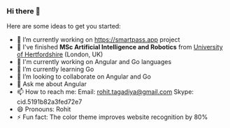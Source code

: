 ### Hi there 👋


Here are some ideas to get you started:

- 🔭 I’m currently working on https://smartpass.app project
- 🏫 I've finished **MSc Artificial Intelligence and Robotics** from [University of Hertfordshire](https://www.herts.ac.uk/) (London, UK)
- 🔭 I'm currently working on Angular and Go languages
- 🌱 I’m currently learning Go
- 👯 I’m looking to collaborate on Angular and Go
- 💬 Ask me about Angular
- 📫 How to reach me: 
      Email: rohit.tagadiya@gmail.com
      Skype: cid.5191b82a3fed72e7
- 😄 Pronouns: Rohit
- ⚡ Fun fact: The color theme improves website recognition by 80%


